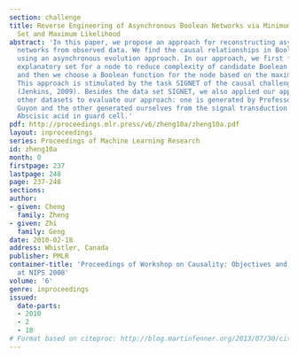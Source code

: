 ```yaml
---
section: challenge
title: Reverse Engineering of Asynchronous Boolean Networks via Minimum Explanatory
  Set and Maximum Likelihood
abstract: 'In this paper, we propose an approach for reconstructing asynchronous Boolean
  networks from observed data. We find the causal relationships in Boolean networks
  using an asynchronous evolution approach. In our approach, we first find a minimum
  explanatory set for a node to reduce complexity of candidate Boolean functions,
  and then we choose a Boolean function for the node based on the maximum likelihood.
  This approach is stimulated by the task SIGNET of the causal challenge #2 pot-luck
  (Jenkins, 2009). Besides the data set SIGNET, we also applied our approach to two
  other datasets to evaluate our approach: one is generated by Professor Isabelle
  Guyon and the other generated ourselves from the signal transduction network of
  Abscisic acid in guard cell.'
pdf: http://proceedings.mlr.press/v6/zheng10a/zheng10a.pdf
layout: inproceedings
series: Proceedings of Machine Learning Research
id: zheng10a
month: 0
firstpage: 237
lastpage: 248
page: 237-248
sections: 
author:
- given: Cheng
  family: Zheng
- given: Zhi
  family: Geng
date: 2010-02-18
address: Whistler, Canada
publisher: PMLR
container-title: 'Proceedings of Workshop on Causality: Objectives and Assessment
  at NIPS 2008'
volume: '6'
genre: inproceedings
issued:
  date-parts:
  - 2010
  - 2
  - 18
# Format based on citeproc: http://blog.martinfenner.org/2013/07/30/citeproc-yaml-for-bibliographies/
---
```

